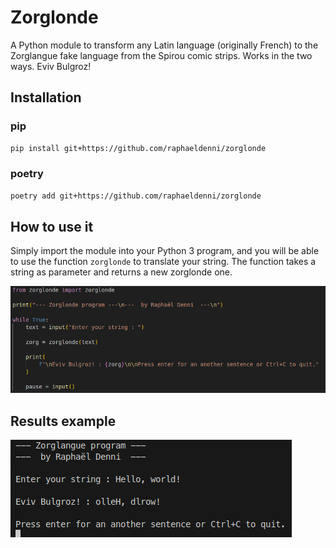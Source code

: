 # Zorglonde

A Python module to transform any Latin language (originally French) to the Zorglangue fake language from the Spirou comic strips. Works in the two ways. Eviv Bulgroz!

## Installation

### pip

```bash
pip install git+https://github.com/raphaeldenni/zorglonde
```

### poetry

```bash
poetry add git+https://github.com/raphaeldenni/zorglonde
```

## How to use it

Simply import the module into your Python 3 program, and you will be able to use the function `zorglonde` to translate your string. The function takes a string as parameter and returns a new zorglonde one.

![Demo](/images/zorglonde-program.png)

## Results example

![Results](/images/zorglonde-result.png)
